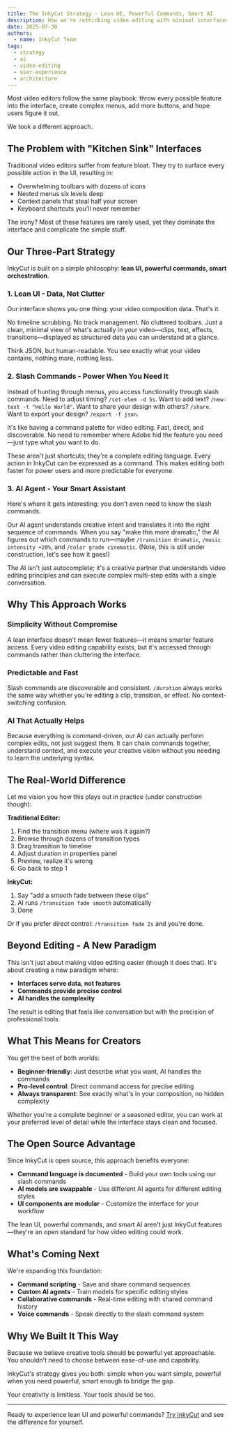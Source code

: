 ```yaml
---
title: The InkyCut Strategy - Lean UI, Powerful Commands, Smart AI
description: How we're rethinking video editing with minimal interfaces and maximum intelligence
date: 2025-07-30
authors:
  - name: InkyCut Team
tags:
  - strategy
  - ai
  - video-editing
  - user-experience
  - architecture
---
```


Most video editors follow the same playbook: throw every possible feature into the interface, create complex menus, add more buttons, and hope users figure it out.

We took a different approach.

## The Problem with "Kitchen Sink" Interfaces

Traditional video editors suffer from feature bloat. They try to surface every possible action in the UI, resulting in:

- Overwhelming toolbars with dozens of icons
- Nested menus six levels deep
- Context panels that steal half your screen
- Keyboard shortcuts you'll never remember

The irony? Most of these features are rarely used, yet they dominate the interface and complicate the simple stuff.

## Our Three-Part Strategy

InkyCut is built on a simple philosophy: **lean UI, powerful commands, smart orchestration**.

### 1. Lean UI - Data, Not Clutter

Our interface shows you one thing: your video composition data. That's it.

No timeline scrubbing. No track management. No cluttered toolbars. Just a clean, minimal view of what's actually in your video—clips, text, effects, transitions—displayed as structured data you can understand at a glance.

Think JSON, but human-readable. You see exactly what your video contains, nothing more, nothing less.

### 2. Slash Commands - Power When You Need It

Instead of hunting through menus, you access functionality through slash commands. Need to adjust timing? `/set-elem -d 5s`. Want to add text? `/new-text -t "Hello World"`. Want to share your design with others? `/share`. Want to export your design? `/export -f json`.

It's like having a command palette for video editing. Fast, direct, and discoverable. No need to remember where Adobe hid the feature you need—just type what you want to do.

These aren't just shortcuts; they're a complete editing language. Every action in InkyCut can be expressed as a command. This makes editing both faster for power users and more predictable for everyone.

### 3. AI Agent - Your Smart Assistant

Here's where it gets interesting: you don't even need to know the slash commands.

Our AI agent understands creative intent and translates it into the right sequence of commands. When you say "make this more dramatic," the AI figures out which commands to run—maybe `/transition dramatic`, `/music intensity +20%`, and `/color grade cinematic`. (Note, this is still under construction, let's see how it goes!)

The AI isn't just autocomplete; it's a creative partner that understands video editing principles and can execute complex multi-step edits with a single conversation.

## Why This Approach Works

### Simplicity Without Compromise

A lean interface doesn't mean fewer features—it means smarter feature access. Every video editing capability exists, but it's accessed through commands rather than cluttering the interface.

### Predictable and Fast

Slash commands are discoverable and consistent. `/duration` always works the same way whether you're editing a clip, transition, or effect. No context-switching confusion.

### AI That Actually Helps

Because everything is command-driven, our AI can actually perform complex edits, not just suggest them. It can chain commands together, understand context, and execute your creative vision without you needing to learn the underlying syntax.

## The Real-World Difference

Let me vision you how this plays out in practice (under construction though):

**Traditional Editor:**
1. Find the transition menu (where was it again?)
2. Browse through dozens of transition types
3. Drag transition to timeline
4. Adjust duration in properties panel
5. Preview, realize it's wrong
6. Go back to step 1

**InkyCut:**
1. Say "add a smooth fade between these clips"
2. AI runs `/transition fade smooth` automatically
3. Done

Or if you prefer direct control: `/transition fade 2s` and you're done.

## Beyond Editing - A New Paradigm

This isn't just about making video editing easier (though it does that). It's about creating a new paradigm where:

- **Interfaces serve data, not features**
- **Commands provide precise control**
- **AI handles the complexity**

The result is editing that feels like conversation but with the precision of professional tools.

## What This Means for Creators

You get the best of both worlds:

- **Beginner-friendly**: Just describe what you want, AI handles the commands
- **Pro-level control**: Direct command access for precise editing
- **Always transparent**: See exactly what's in your composition, no hidden complexity

Whether you're a complete beginner or a seasoned editor, you can work at your preferred level of detail while the interface stays clean and focused.

## The Open Source Advantage

Since InkyCut is open source, this approach benefits everyone:

- **Command language is documented** - Build your own tools using our slash commands
- **AI models are swappable** - Use different AI agents for different editing styles
- **UI components are modular** - Customize the interface for your workflow

The lean UI, powerful commands, and smart AI aren't just InkyCut features—they're an open standard for how video editing could work.

## What's Coming Next

We're expanding this foundation:

- **Command scripting** - Save and share command sequences
- **Custom AI agents** - Train models for specific editing styles
- **Collaborative commands** - Real-time editing with shared command history
- **Voice commands** - Speak directly to the slash command system

## Why We Built It This Way

Because we believe creative tools should be powerful yet approachable. You shouldn't need to choose between ease-of-use and capability.

InkyCut's strategy gives you both: simple when you want simple, powerful when you need powerful, smart enough to bridge the gap.

Your creativity is limitless. Your tools should be too.

---

Ready to experience lean UI and powerful commands? [Try InkyCut](https://inkycut.com) and see the difference for yourself.

